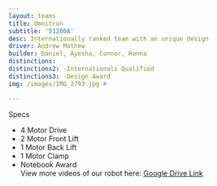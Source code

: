 ```yaml
---
layout: teams
title: Omnitron
subtitle: '51200A'
desc: Internationally ranked team with an unique design
driver: Andrew Mathew
builder: Daniel, Ayesha, Connor, Hanna
distinctions: 
distinctions2: -Internationals Qualified
distinctions3: -Design Award
img: /images/IMG_2793.jpg #

---
```

Specs
- 4 Motor Drive
- 2 Motor Front Lift
- 1 Motor Back Lift
- 1 Motor Clamp
- Notebook Award\
View more videos of our robot here: [Google Drive Link](https://drive.google.com/drive/folders/1zKEFD8j05I1AcIS_jm5C9jBCvoCSQghR?usp=sharing)
